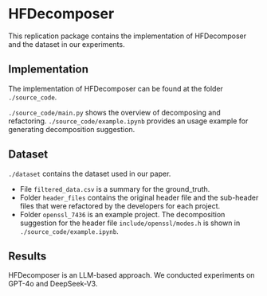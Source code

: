 # HFDecomposer

This replication package contains the implementation of HFDecomposer and the dataset in our experiments.

## Implementation
The implementation of HFDecomposer can be found at the folder `./source_code`.

`./source_code/main.py` shows the overview of decomposing and refactoring. `./source_code/example.ipynb` provides an usage example for generating decomposition suggestion. 

## Dataset
`./dataset` contains the dataset used in our paper.
- File `filtered_data.csv` is a summary for the ground_truth.
- Folder `header_files` contains the original header file and the sub-header files that were refactored by the developers for each project.
- Folder `openssl_7436` is an example project. The decomposition suggestion for the header file `include/openssl/modes.h` is shown in `./source_code/example.ipynb`.
      
## Results

HFDecomposer is an LLM-based approach. We conducted experiments on GPT-4o and DeepSeek-V3. 